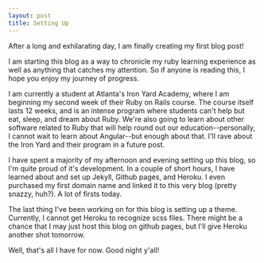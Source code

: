```yaml
---
layout: post
title: Setting Up
---
```


After a long and exhilarating day, I am finally creating my first blog post!

I am starting this blog as a way to chronicle my ruby learning experience as well as anything that catches my attention. So if anyone is reading this, I hope you enjoy my journey of progress.

I am currently a student at Atlanta's Iron Yard Academy, where I am beginning my second week of their Ruby on Rails course. The course itself lasts 12 weeks, and is an intense program where students can't help but eat, sleep, and dream about Ruby. We're also going to learn about other software related to Ruby that will help round out our education--personally, I cannot wait to learn about Angular--but enough about that. I'll rave about the Iron Yard and their program in a future post.

I have spent a majority of my afternoon and evening setting up this blog, so I'm quite proud of it's development. In a couple of short hours, I have learned about and set up Jekyll, Github pages, and Heroku. I even purchased my first domain name and linked it to this very blog (pretty snazzy, huh?). A lot of firsts today.

The last thing I've been working on for this blog is setting up a theme. Currently, I cannot get Heroku to recognize scss files. There might be a chance that I may just host this blog on github pages, but I'll give Heroku another shot tomorrow.

Well, that's all I have for now. Good night y'all!
